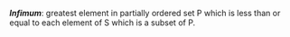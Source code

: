 
***Infimum***: greatest element in partially ordered set P which is less than or equal to each element of S which is a subset of P.